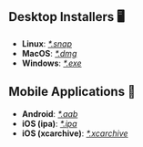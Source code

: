 ## Desktop Installers :desktop_computer:
* **Linux**:   [*\*.snap*](https://github.com/qaul/qaul.net/releases/download/TAGNAME/SNAPVERSION.snap)
* **MacOS**:   [*\*.dmg*](https://github.com/qaul/qaul.net/releases/download/TAGNAME/qaul.dmg)
* **Windows**: [*\*.exe*](https://github.com/qaul/qaul.net/releases/download/TAGNAME/qaul.exe)

## Mobile Applications :iphone:
* **Android**:         [*\*.aab*](https://github.com/qaul/qaul.net/releases/download/TAGNAME/ANDROIDVERSION.aab)
* **iOS (ipa)**:       [*\*.ipa*](https://github.com/qaul/qaul.net/releases/download/TAGNAME/IPAVERSION.ipa)
* **iOS (xcarchive)**: [*\*.xcarchive*](https://github.com/qaul/qaul.net/releases/download/TAGNAME/XCAVERSION.xcarchive)
